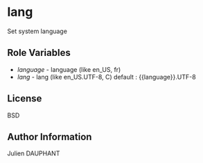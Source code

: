 lang
====

Set system language

Role Variables
--------------

 * *language* - language (like en_US, fr)
 * *lang* - lang (like en_US.UTF-8, C) default : {{language}}.UTF-8


License
-------

BSD

Author Information
------------------

Julien DAUPHANT
